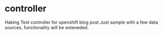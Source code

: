 # controller
Haking Test controller for openshift blog post
Just sample with a few data sources, functionality will be exteneded.
